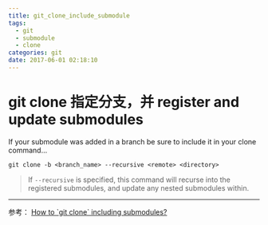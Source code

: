 ```yaml
---
title: git_clone_include_submodule
tags:
  - git
  - submodule
  - clone
categories: git
date: 2017-06-01 02:18:10
---
```


# git clone 指定分支，并 register and update submodules
If your submodule was added in a branch be sure to include it in your clone command...
```
git clone -b <branch_name> --recursive <remote> <directory>
```
>If `--recursive` is specified, this command will recurse into the registered submodules, and update any nested submodules within.




---
参考： [How to \`git clone\` including submodules?](https://stackoverflow.com/questions/3796927/how-to-git-clone-including-submodules)
